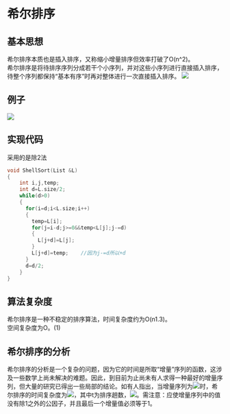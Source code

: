 # 希尔排序
## 基本思想
希尔排序本质也是插入排序，又称缩小增量排序但效率打破了O(n^2)。<br>
希尔排序是将待排序序列分成若干个小序列，并对这些小序列进行直接插入排序，待整个序列都保持“基本有序”时再对整体进行一次直接插入排序。
![](https://img2018.cnblogs.com/blog/1475571/201908/1475571-20190815210316447-1416263471.png)<br>
## 例子
![](https://img2018.cnblogs.com/blog/1475571/201908/1475571-20190815210340083-1117316849.png)<br>
## 实现代码
采用的是除2法
```cpp
void ShellSort(List &L)
{
    int i,j,temp;
    int d=L.size/2;
    while(d>0)
    {
      for(i=d;i<L.size;i++)
      {
        temp=L[i];
        for(j=i-d;j>=0&&temp<L[j];j-=d)
        {
          L[j+d]=L[j];
        }
        L[j+d]=temp;    //因为j-=d所以+d
      }
      d=d/2;
    }
}
```
## 算法复杂度
 希尔排序是一种不稳定的排序算法，时间复杂度约为O(n1.3)。<br>
 空间复杂度为O。(1)
## 希尔排序的分析
 希尔排序的分析是一个复杂的问题，因为它的时间是所取“增量”序列的函数，这涉及一些数学上尚未解决的难题。因此，到目前为止尚未有人求得一种最好的增量序列，但大量的研究已得出一些局部的结论。如有人指出，当增量序列为![](https://img2018.cnblogs.com/blog/1475571/201908/1475571-20190815211120771-1061915650.png)时，希尔排序的时间复杂度为![](https://img2018.cnblogs.com/blog/1475571/201908/1475571-20190815211137695-876328702.png)，其中t为排序趟数，![](https://img2018.cnblogs.com/blog/1475571/201908/1475571-20190815211213147-840142346.png)。需注意：应使增量序列中的值没有除1之外的公因子，并且最后一个增量值必须等于1。
